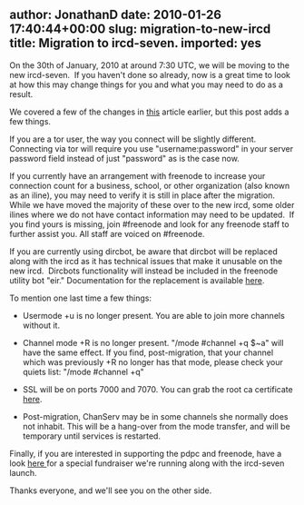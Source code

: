 author: JonathanD
date: 2010-01-26 17:40:44+00:00
slug: migration-to-new-ircd
title: Migration to ircd-seven.
imported: yes
---
On the 30th of January, 2010 at around 7:30 UTC, we will be moving to the new ircd-seven.  If you haven't done so already, now is a great time to look at how this may change things for you and what you may need to do as a result.

We covered a few of the changes in [this](http://blog.freenode.net/2010/01/ircd-migration-sat-jan-30th-2010/) article earlier, but this post adds a few things.

If you are a tor user, the way you connect will be slightly different.  Connecting via tor will require you use "username:password" in your server password field instead of just "password" as is the case now.

If you currently have an arrangement with freenode to increase your connection count for a business, school, or other organization (also known as an iline), you may need to verify it is still in place after the migration.  While we have moved the majority of these over to the new ircd, some older ilines where we do not have contact information may need to be updated.  If you find yours is missing, join #freenode and look for any freenode staff to further assist you. All staff are voiced on #freenode.

If you are currently using dircbot, be aware that dircbot will be replaced along with the ircd as it has technical issues that make it unusable on the new ircd.  Dircbots functionality will instead be included in the freenode utility bot "eir." Documentation for the replacement is available [here](http://freenode.net/eir.shtml).

To mention one last time a few things:



	
  * Usermode +u is no longer present. You are able to join more channels without it.

	
  * Channel mode +R is no longer present. "/mode #channel +q $~a" will have the same effect. If you find, post-migration, that your channel which was previously +R no longer has that mode, please check your quiets list: "/mode #channel +q"

	
  * SSL will be on ports 7000 and 7070. You can grab the root ca certificate [here](http://crt.gandi.net/GandiStandardSSLCA.crt).

	
  * Post-migration, ChanServ may be in some channels she normally does not inhabit. This will be a hang-over from the mode transfer, and will be temporary until services is restarted.


Finally, if you are interested in supporting the pdpc and freenode, have a look [here ](http://freenode.net/pdpc_seven.shtml)for a special fundraiser we're running along with the ircd-seven launch.

Thanks everyone, and we'll see you on the other side.

